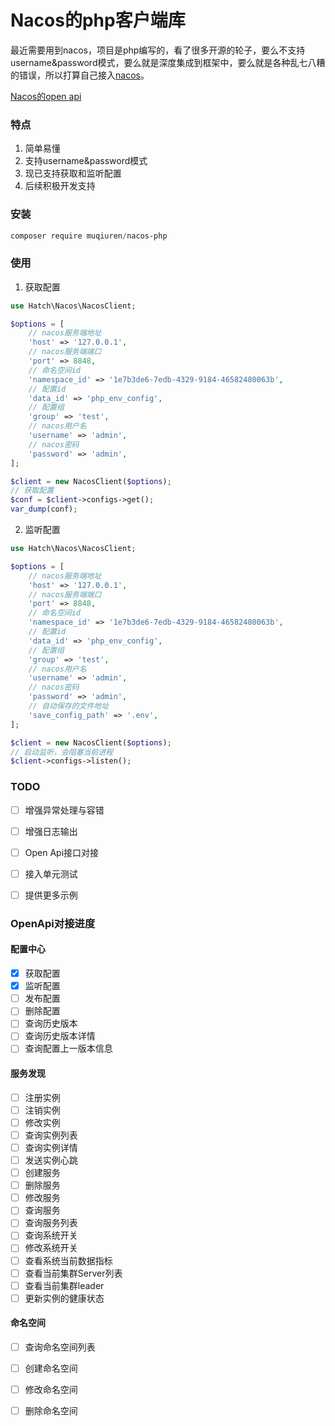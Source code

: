 # Nacos的php客户端库

最近需要用到nacos，项目是php编写的，看了很多开源的轮子，要么不支持username&password模式，要么就是深度集成到框架中，要么就是各种乱七八糟的错误，所以打算自己接入[nacos](https://nacos.io/)。

[Nacos的open api](https://nacos.io/zh-cn/docs/open-api.html)

### 特点

1. 简单易懂
2. 支持username&password模式
3. 现已支持获取和监听配置
4. 后续积极开发支持

### 安装

```powershell
composer require muqiuren/nacos-php
```

### 使用

1. 获取配置

```php
use Hatch\Nacos\NacosClient;

$options = [
    // nacos服务端地址
    'host' => '127.0.0.1',
    // nacos服务端端口
    'port' => 8848,
    // 命名空间id
    'namespace_id' => '1e7b3de6-7edb-4329-9184-46582480063b',
    // 配置id
    'data_id' => 'php_env_config',
    // 配置组
    'group' => 'test',
    // nacos用户名
    'username' => 'admin',
    // nacos密码
    'password' => 'admin',
];

$client = new NacosClient($options);
// 获取配置
$conf = $client->configs->get();
var_dump(conf);
```

2. 监听配置

```php
use Hatch\Nacos\NacosClient;

$options = [
    // nacos服务端地址
    'host' => '127.0.0.1',
    // nacos服务端端口
    'port' => 8848,
    // 命名空间id
    'namespace_id' => '1e7b3de6-7edb-4329-9184-46582480063b',
    // 配置id
    'data_id' => 'php_env_config',
    // 配置组
    'group' => 'test',
    // nacos用户名
    'username' => 'admin',
    // nacos密码
    'password' => 'admin',
    // 自动保存的文件地址
    'save_config_path' => '.env',
];

$client = new NacosClient($options);
// 启动监听，会阻塞当前进程
$client->configs->listen();
```

### TODO

- [ ] 增强异常处理与容错
- [ ] 增强日志输出
- [ ] Open Api接口对接
- [ ] 接入单元测试
- [ ] 提供更多示例


### OpenApi对接进度

#### 配置中心

- [x] 获取配置
- [x] 监听配置
- [ ] 发布配置
- [ ] 删除配置
- [ ] 查询历史版本
- [ ] 查询历史版本详情
- [ ] 查询配置上一版本信息

#### 服务发现

- [ ] 注册实例
- [ ] 注销实例
- [ ] 修改实例
- [ ] 查询实例列表
- [ ] 查询实例详情
- [ ] 发送实例心跳
- [ ] 创建服务
- [ ] 删除服务
- [ ] 修改服务
- [ ] 查询服务
- [ ] 查询服务列表
- [ ] 查询系统开关
- [ ] 修改系统开关
- [ ] 查看系统当前数据指标
- [ ] 查看当前集群Server列表
- [ ] 查看当前集群leader
- [ ] 更新实例的健康状态

#### 命名空间

- [ ] 查询命名空间列表
- [ ] 创建命名空间
- [ ] 修改命名空间
- [ ] 删除命名空间


